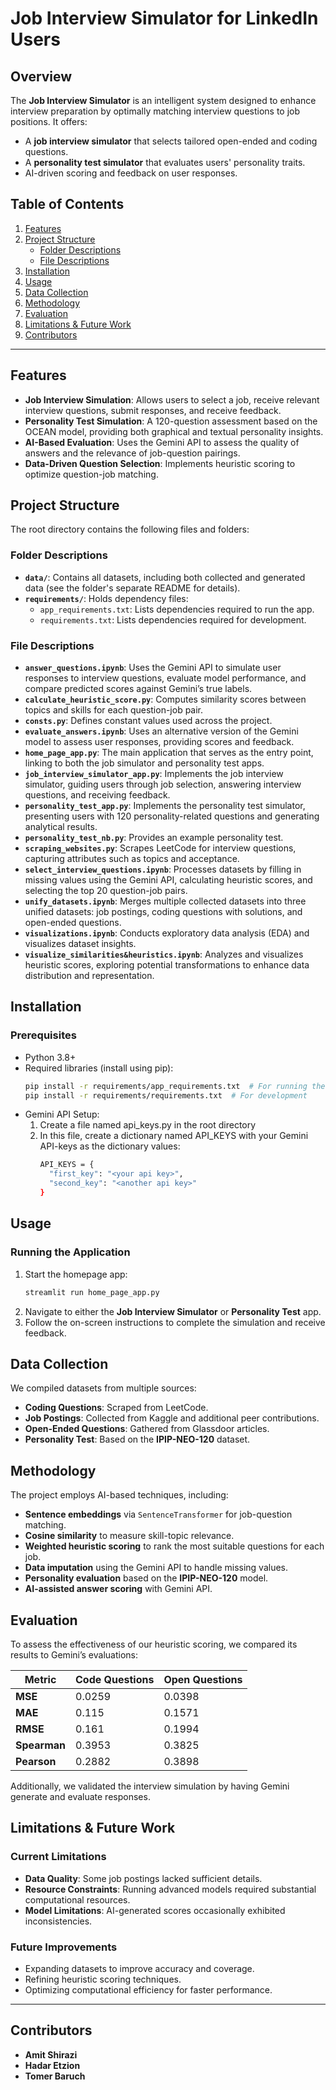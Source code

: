 # Job Interview Simulator for LinkedIn Users  

## Overview  
The **Job Interview Simulator** is an intelligent system designed to enhance interview preparation by optimally matching interview questions to job positions. It offers:  
- A **job interview simulator** that selects tailored open-ended and coding questions.  
- A **personality test simulator** that evaluates users' personality traits.  
- AI-driven scoring and feedback on user responses.  

## Table of Contents  
1. [Features](#features)  
2. [Project Structure](#project-structure)  
   - [Folder Descriptions](#folder-descriptions)  
   - [File Descriptions](#file-descriptions)  
3. [Installation](#installation)  
4. [Usage](#usage)  
5. [Data Collection](#data-collection)  
6. [Methodology](#methodology)  
7. [Evaluation](#evaluation)  
8. [Limitations & Future Work](#limitations--future-work)  
9. [Contributors](#contributors)  

---  

## Features  
- **Job Interview Simulation**: Allows users to select a job, receive relevant interview questions, submit responses, and receive feedback.  
- **Personality Test Simulation**: A 120-question assessment based on the OCEAN model, providing both graphical and textual personality insights.  
- **AI-Based Evaluation**: Uses the Gemini API to assess the quality of answers and the relevance of job-question pairings.  
- **Data-Driven Question Selection**: Implements heuristic scoring to optimize question-job matching.  

## Project Structure  
The root directory contains the following files and folders:  

### Folder Descriptions  
- **`data/`**: Contains all datasets, including both collected and generated data (see the folder's separate README for details).  
- **`requirements/`**: Holds dependency files:  
  - `app_requirements.txt`: Lists dependencies required to run the app.  
  - `requirements.txt`: Lists dependencies required for development.  

### File Descriptions  
- **`answer_questions.ipynb`**: Uses the Gemini API to simulate user responses to interview questions, evaluate model performance, and compare predicted scores against Gemini’s true labels.  
- **`calculate_heuristic_score.py`**: Computes similarity scores between topics and skills for each question-job pair.  
- **`consts.py`**: Defines constant values used across the project.  
- **`evaluate_answers.ipynb`**: Uses an alternative version of the Gemini model to assess user responses, providing scores and feedback.  
- **`home_page_app.py`**: The main application that serves as the entry point, linking to both the job simulator and personality test apps.  
- **`job_interview_simulator_app.py`**: Implements the job interview simulator, guiding users through job selection, answering interview questions, and receiving feedback.  
- **`personality_test_app.py`**: Implements the personality test simulator, presenting users with 120 personality-related questions and generating analytical results.  
- **`personality_test_nb.py`**: Provides an example personality test.  
- **`scraping_websites.py`**: Scrapes LeetCode for interview questions, capturing attributes such as topics and acceptance.  
- **`select_interview_questions.ipynb`**: Processes datasets by filling in missing values using the Gemini API, calculating heuristic scores, and selecting the top 20 question-job pairs.  
- **`unify_datasets.ipynb`**: Merges multiple collected datasets into three unified datasets: job postings, coding questions with solutions, and open-ended questions.  
- **`visualizations.ipynb`**: Conducts exploratory data analysis (EDA) and visualizes dataset insights.  
- **`visualize_similarities&heuristics.ipynb`**: Analyzes and visualizes heuristic scores, exploring potential transformations to enhance data distribution and representation.  

## Installation  

### Prerequisites  
- Python 3.8+
- Required libraries (install using pip):  
  ```sh
  pip install -r requirements/app_requirements.txt  # For running the app  
  pip install -r requirements/requirements.txt  # For development  
  ```
- Gemini API Setup:
  1. Create a file named api_keys.py in the root directory
  2. In this file, create a dictionary named API_KEYS with your Gemini API-keys as the dictionary values:
     ```sh
     API_KEYS = {
       "first_key": "<your api key>",
       "second_key": "<another api key>"
     }
     ```

## Usage  

### Running the Application  
1. Start the homepage app:  
   ```sh
   streamlit run home_page_app.py
   ```  
2. Navigate to either the **Job Interview Simulator** or **Personality Test** app.  
3. Follow the on-screen instructions to complete the simulation and receive feedback.  

## Data Collection  
We compiled datasets from multiple sources:  
- **Coding Questions**: Scraped from LeetCode.  
- **Job Postings**: Collected from Kaggle and additional peer contributions.  
- **Open-Ended Questions**: Gathered from Glassdoor articles.  
- **Personality Test**: Based on the **IPIP-NEO-120** dataset.  

## Methodology  
The project employs AI-based techniques, including:  
- **Sentence embeddings** via `SentenceTransformer` for job-question matching.  
- **Cosine similarity** to measure skill-topic relevance.  
- **Weighted heuristic scoring** to rank the most suitable questions for each job.  
- **Data imputation** using the Gemini API to handle missing values.  
- **Personality evaluation** based on the **IPIP-NEO-120** model.  
- **AI-assisted answer scoring** with Gemini API.  

## Evaluation  
To assess the effectiveness of our heuristic scoring, we compared its results to Gemini’s evaluations:  

| Metric    | Code Questions | Open Questions |  
|-----------|---------------|---------------|  
| **MSE**  | 0.0259        | 0.0398        |  
| **MAE**  | 0.115         | 0.1571        |  
| **RMSE** | 0.161         | 0.1994        |  
| **Spearman** | 0.3953  | 0.3825  |  
| **Pearson**  | 0.2882  | 0.3898  |  

Additionally, we validated the interview simulation by having Gemini generate and evaluate responses.  

## Limitations & Future Work  
### Current Limitations  
- **Data Quality**: Some job postings lacked sufficient details.  
- **Resource Constraints**: Running advanced models required substantial computational resources.  
- **Model Limitations**: AI-generated scores occasionally exhibited inconsistencies.  

### Future Improvements  
- Expanding datasets to improve accuracy and coverage.  
- Refining heuristic scoring techniques.  
- Optimizing computational efficiency for faster performance.  

---

## Contributors  
- **Amit Shirazi**  
- **Hadar Etzion**  
- **Tomer Baruch**  
